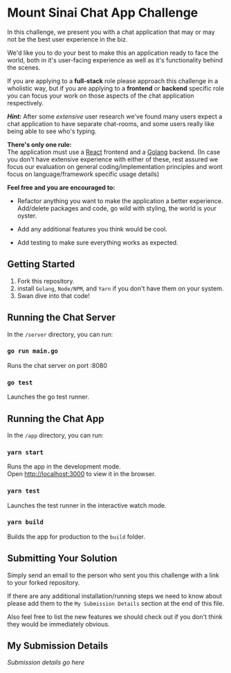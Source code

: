 # Mount Sinai Chat App Challenge

In this challenge, we present you with a chat application that may or may not be the best user experience in the biz.

We'd like you to do your best to make this an application ready to face the world, both in it's user-facing experience as well as it's functionality behind the scenes.

If you are applying to a **full-stack** role please approach this challenge in a wholistic way, but if you are applying to a **frontend** or **backend** specific role you can focus your work on those aspects of the chat application respectively.

***Hint:***
After some *extensive* user research we've found many users expect a chat application to have separate chat-rooms, and some users really like being able to see who's typing.

**There's only one rule:**  
The application must use a [React](https://reactjs.org/) frontend and a [Golang](https://golang.org/) backend.
(In case you don't have extensive experience with either of these, rest assured we focus our evaluation on general coding/implementation principles and wont focus on language/framework specific usage details)

**Feel free and you are encouraged to:**  
- Refactor anything you want to make the application a better experience. Add/delete packages and code, go wild with styling, the world is your oyster.

- Add any additional features you think would be cool.

- Add testing to make sure everything works as expected.


## Getting Started

1. Fork this repository.
2. install `Golang`, `Node/NPM`, and `Yarn` if you don't have them on your system.
3. Swan dive into that code!


## Running the Chat Server

In the `/server` directory, you can run:

### `go run main.go`

Runs the chat server on port :8080

### `go test`

Launches the go test runner.


## Running the Chat App

In the `/app` directory, you can run:

### `yarn start`

Runs the app in the development mode.  
Open [http://localhost:3000](http://localhost:3000) to view it in the browser.

### `yarn test`

Launches the test runner in the interactive watch mode.

### `yarn build`

Builds the app for production to the `build` folder.


## Submitting Your Solution

Simply send an email to the person who sent you this challenge with a link to your forked repository.

If there are any additional installation/running steps we need to know about please add them to the `My Submission Details` section at the end of this file.

Also feel free to list the new features we should check out if you don't think they would be immediately obvious.


## My Submission Details

*Submission details go here*
